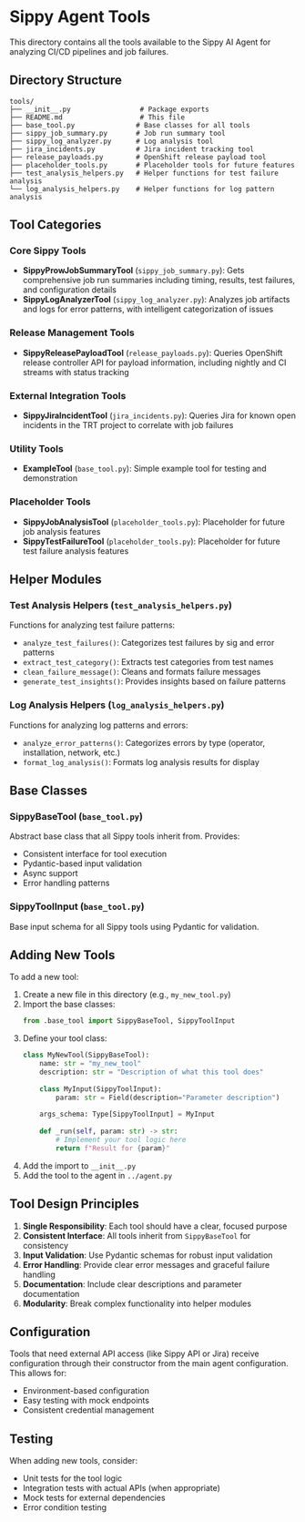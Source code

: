 # Sippy Agent Tools

This directory contains all the tools available to the Sippy AI Agent for analyzing CI/CD pipelines and job failures.

## Directory Structure

```
tools/
├── __init__.py                 # Package exports
├── README.md                   # This file
├── base_tool.py               # Base classes for all tools
├── sippy_job_summary.py       # Job run summary tool
├── sippy_log_analyzer.py      # Log analysis tool
├── jira_incidents.py          # Jira incident tracking tool
├── release_payloads.py        # OpenShift release payload tool
├── placeholder_tools.py       # Placeholder tools for future features
├── test_analysis_helpers.py   # Helper functions for test failure analysis
└── log_analysis_helpers.py    # Helper functions for log pattern analysis
```

## Tool Categories

### Core Sippy Tools
- **SippyProwJobSummaryTool** (`sippy_job_summary.py`): Gets comprehensive job run summaries including timing, results, test failures, and configuration details
- **SippyLogAnalyzerTool** (`sippy_log_analyzer.py`): Analyzes job artifacts and logs for error patterns, with intelligent categorization of issues

### Release Management Tools
- **SippyReleasePayloadTool** (`release_payloads.py`): Queries OpenShift release controller API for payload information, including nightly and CI streams with status tracking

### External Integration Tools
- **SippyJiraIncidentTool** (`jira_incidents.py`): Queries Jira for known open incidents in the TRT project to correlate with job failures

### Utility Tools
- **ExampleTool** (`base_tool.py`): Simple example tool for testing and demonstration

### Placeholder Tools
- **SippyJobAnalysisTool** (`placeholder_tools.py`): Placeholder for future job analysis features
- **SippyTestFailureTool** (`placeholder_tools.py`): Placeholder for future test failure analysis features

## Helper Modules

### Test Analysis Helpers (`test_analysis_helpers.py`)
Functions for analyzing test failure patterns:
- `analyze_test_failures()`: Categorizes test failures by sig and error patterns
- `extract_test_category()`: Extracts test categories from test names
- `clean_failure_message()`: Cleans and formats failure messages
- `generate_test_insights()`: Provides insights based on failure patterns

### Log Analysis Helpers (`log_analysis_helpers.py`)
Functions for analyzing log patterns and errors:
- `analyze_error_patterns()`: Categorizes errors by type (operator, installation, network, etc.)
- `format_log_analysis()`: Formats log analysis results for display

## Base Classes

### SippyBaseTool (`base_tool.py`)
Abstract base class that all Sippy tools inherit from. Provides:
- Consistent interface for tool execution
- Pydantic-based input validation
- Async support
- Error handling patterns

### SippyToolInput (`base_tool.py`)
Base input schema for all Sippy tools using Pydantic for validation.

## Adding New Tools

To add a new tool:

1. Create a new file in this directory (e.g., `my_new_tool.py`)
2. Import the base classes:
   ```python
   from .base_tool import SippyBaseTool, SippyToolInput
   ```
3. Define your tool class:
   ```python
   class MyNewTool(SippyBaseTool):
       name: str = "my_new_tool"
       description: str = "Description of what this tool does"
       
       class MyInput(SippyToolInput):
           param: str = Field(description="Parameter description")
       
       args_schema: Type[SippyToolInput] = MyInput
       
       def _run(self, param: str) -> str:
           # Implement your tool logic here
           return f"Result for {param}"
   ```
4. Add the import to `__init__.py`
5. Add the tool to the agent in `../agent.py`

## Tool Design Principles

1. **Single Responsibility**: Each tool should have a clear, focused purpose
2. **Consistent Interface**: All tools inherit from `SippyBaseTool` for consistency
3. **Input Validation**: Use Pydantic schemas for robust input validation
4. **Error Handling**: Provide clear error messages and graceful failure handling
5. **Documentation**: Include clear descriptions and parameter documentation
6. **Modularity**: Break complex functionality into helper modules

## Configuration

Tools that need external API access (like Sippy API or Jira) receive configuration through their constructor from the main agent configuration. This allows for:
- Environment-based configuration
- Easy testing with mock endpoints
- Consistent credential management

## Testing

When adding new tools, consider:
- Unit tests for the tool logic
- Integration tests with actual APIs (when appropriate)
- Mock tests for external dependencies
- Error condition testing
